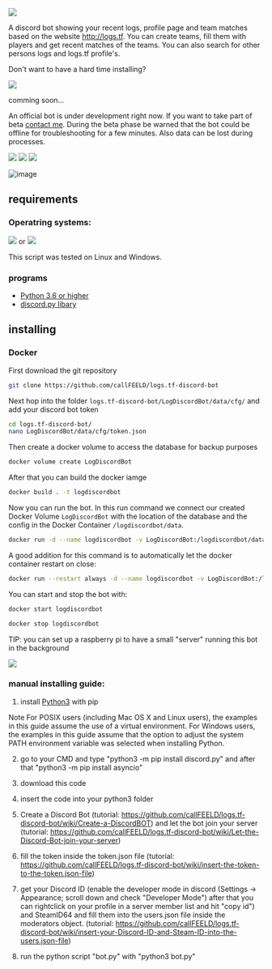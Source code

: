 ![](https://image.jimcdn.com/app/cms/image/transf/none/path/s7a796ecadbf7bd45/image/i971200078c801228/version/1518474229/image.png)

A discord bot showing your recent logs, profile page and team matches based on the website http://logs.tf. You can create teams, fill them with players and get recent matches of the teams. You can also search for other persons logs and logs.tf profile's.

Don't want to have a hard time installing?

![](https://image.jimcdn.com/app/cms/image/transf/dimension=500x10000:format=png/path/s7a796ecadbf7bd45/image/i26e3855a94297c9f/version/1530651637/image.png)

comming soon...

An official bot is under development right now. If you want to take part of beta [contact me](https://steamcommunity.com/id/callFEELD). During the beta phase be warned that the bot could be offline for troubleshooting for a few minutes. Also data can be lost during processes.

[![](https://image.jimcdn.com/app/cms/image/transf/dimension=234x10000:format=png/path/s7a796ecadbf7bd45/image/i0cec09af71753cd0/version/1518475074/image.png)](https://callfeeld.jimdo.com/logs-tf-discord-bot/commands/)
[![](https://image.jimcdn.com/app/cms/image/transf/dimension=230x10000:format=png/path/s7a796ecadbf7bd45/image/i9e494036347e1de1/version/1518475106/image.png)](https://github.com/callFEELD/logs.tf-discord-bot/wiki)
[![](https://image.jimcdn.com/app/cms/image/transf/dimension=225x10000:format=png/path/s7a796ecadbf7bd45/image/i49fc7bd83a4ac903/version/1518475082/image.png)](https://callfeeld.jimdo.com/logs-tf-discord-bot/)

![image](https://image.jimcdn.com/app/cms/image/transf/dimension=441x10000:format=png/path/s7a796ecadbf7bd45/image/i81d0cdc47ad5fe02/version/1514911419/image.png)


## requirements
### Operatring systems:
![](https://cdn1.iconfinder.com/data/icons/logos-brands-1/24/logo_brand_brands_logos_microsoft_windows-48.png)
or
![](https://cdn1.iconfinder.com/data/icons/logos-brands-1/24/logo_brand_brands_logos_linux-48.png)

This script was tested on Linux and Windows.
### programs
- [Python 3.6 or higher](https://www.python.org/)
- [discord.py libary](https://github.com/Rapptz/discord.py)



## installing

### Docker
First download the git repository
```bash
git clone https://github.com/callFEELD/logs.tf-discord-bot
```

Next hop into the folder `logs.tf-discord-bot/LogDiscordBot/data/cfg/` and add your discord bot token
```bash
cd logs.tf-discord-bot/
nano LogDiscordBot/data/cfg/token.json
```

Then create a docker volume to access the database for backup purposes
```bash
docker volume create LogDiscordBot
```

After that you can build the docker iamge
```bash
docker build . -t logdiscordbot
```

Now you can run the bot. In this run command we connect our created Docker Volume `LogDiscordBot` with the location of the database and the config in the Docker Container `/logdiscordbot/data`.
```bash
docker run -d --name logdiscordbot -v LogDiscordBot:/logdiscordbot/data logdiscordbot
```
A good addition for this command is to automatically let the docker container restart on close:
```bash
docker run --restart always -d --name logdiscordbot -v LogDiscordBot:/logdiscordbot/data logdiscordbot
```
You can start and stop the bot with:
```bash
docker start logdiscordbot
```
```bash
docker stop logdiscordbot
```

TIP: you can set up a raspberry pi to have a small "server" running this bot in the background

[![](https://image.jimcdn.com/app/cms/image/transf/dimension=230x10000:format=png/path/s7a796ecadbf7bd45/image/i830d15d81ecbc750/version/1518475078/image.png)](https://callfeeld.jimdo.com/logs-tf-discord-bot/install-guide-linux/)

### manual installing guide:
1. install [Python3](https://www.python.org/downloads/) with pip

Note For POSIX users (including Mac OS X and Linux users), the examples in this guide assume the use of a virtual environment.
For Windows users, the examples in this guide assume that the option to adjust the system PATH environment variable was selected when installing Python.

2. go to your CMD and type "python3 -m pip install discord.py" and after that "python3 -m pip install asyncio"

3. download this code

4. insert the code into your python3 folder

5. Create a Discord Bot (tutorial: https://github.com/callFEELD/logs.tf-discord-bot/wiki/Create-a-DiscordBOT) and let the bot join your server (tutorial: https://github.com/callFEELD/logs.tf-discord-bot/wiki/Let-the-Discord-Bot-join-your-server)

6. fill the token inside the token.json file (tutorial: https://github.com/callFEELD/logs.tf-discord-bot/wiki/insert-the-token-to-the-token.json-file)

7. get your Discord ID (enable the developer mode in discord (Settings -> Appearance; scroll down and check "Developer Mode") after that you can rightclick on your profile in a server member list and hit "copy id") and SteamID64 and fill them into the users.json file inside the moderators object. (tutorial: https://github.com/callFEELD/logs.tf-discord-bot/wiki/insert-your-Discord-ID-and-Steam-ID-into-the-users.json-file)

8. run the python script "bot.py" with "python3 bot.py"
